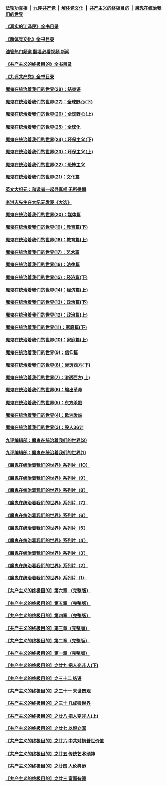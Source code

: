 ####  [法轮功真相](../../../../basic/blob/master/README.md?t=07082302) &nbsp;|&nbsp; [九评共产党](../../../../9ping.md/blob/master/README.md?t=07082302) &nbsp;|&nbsp; [解体党文化](../../../../jtdwh.md/blob/master/README.md?t=07082302)  &nbsp;|&nbsp; [共产主义的终极目的](../../../../gczydzjmd.md/blob/master/README.md?t=07082302) &nbsp;|&nbsp; [魔鬼在统治我们的世界](../../../../mgztzwmdsj.md/blob/master/README.md?t=07082302) 

#### [《真实的江泽民》全书目录](../pages/nsc422/n13721399.md?t=07082302) 

#### [《解体党文化》全书目录](../pages/nsc422/n13721157.md?t=07082302) 

#### [油管热门频道 翻墙必看视频 新闻](http://45.76.130.85:81/youtube.html?07082302)

#### [《共产主义的终极目的》全书目录](../pages/nsc422/n13721048.md?t=07082302) 

#### [《九评共产党》全书目录](../pages/nsc422/n13708085.md?t=07082302) 

#### [魔鬼在统治着我们的世界(28)：结束语](../pages/nsc422/n10936246.md?t=07082302) 

#### [魔鬼在统治着我们的世界(27)：全球野心(下)](../pages/nsc422/n10928319.md?t=07082302) 

#### [魔鬼在统治着我们的世界(26)：全球野心(上)](../pages/nsc422/n10900318.md?t=07082302) 

#### [魔鬼在统治着我们的世界(25)：全球化](../pages/nsc422/n10788205.md?t=07082302) 

#### [魔鬼在统治着我们的世界(24)：环保主义(下)](../pages/nsc422/n10695307.md?t=07082302) 

#### [魔鬼在统治着我们的世界(23)：环保主义(上)](../pages/nsc422/n10688613.md?t=07082302) 

#### [魔鬼在统治着我们的世界(22)：恐怖主义](../pages/nsc422/n10614727.md?t=07082302) 

#### [魔鬼在统治着我们的世界(21)：文化篇](../pages/nsc422/n10597706.md?t=07082302) 

#### [英文大纪元：和读者一起寻真相 无所畏惧](../pages/nsc422/n12542027.md?t=07082302) 

#### [李洪志先生在大纪元发表《大选》](../pages/nsc422/n12534746.md?t=07082302) 

#### [魔鬼在统治着我们的世界(20)：媒体篇](../pages/nsc422/n10586579.md?t=07082302) 

#### [魔鬼在统治着我们的世界(19)：教育篇(下)](../pages/nsc422/n10564808.md?t=07082302) 

#### [魔鬼在统治着我们的世界(18)：教育篇(上)](../pages/nsc422/n10526970.md?t=07082302) 

#### [魔鬼在统治着我们的世界(17)：艺术篇](../pages/nsc422/n10499093.md?t=07082302) 

#### [魔鬼在统治着我们的世界(16)：法律篇](../pages/nsc422/n10485969.md?t=07082302) 

#### [魔鬼在统治着我们的世界(15)：经济篇(下)](../pages/nsc422/n10469975.md?t=07082302) 

#### [魔鬼在统治着我们的世界(14)：经济篇(上)](../pages/nsc422/n10457370.md?t=07082302) 

#### [魔鬼在统治着我们的世界(13)：政治篇(下)](../pages/nsc422/n10448270.md?t=07082302) 

#### [魔鬼在统治着我们的世界(12)：政治篇(上)](../pages/nsc422/n10444576.md?t=07082302) 

#### [魔鬼在统治着我们的世界(11)：家庭篇(下)](../pages/nsc422/n10440961.md?t=07082302) 

#### [魔鬼在统治着我们的世界(10)：家庭篇(上)](../pages/nsc422/n10435448.md?t=07082302) 

#### [魔鬼在统治着我们的世界(9)：信仰篇](../pages/nsc422/n10432159.md?t=07082302) 

#### [魔鬼在统治着我们的世界(8)：渗透西方(下)](../pages/nsc422/n10429603.md?t=07082302) 

#### [魔鬼在统治着我们的世界(7)：渗透西方(上)](../pages/nsc422/n10426013.md?t=07082302) 

#### [魔鬼在统治着我们的世界(6)：输出革命](../pages/nsc422/n10421536.md?t=07082302) 

#### [魔鬼在统治着我们的世界(5)：东方杀戮](../pages/nsc422/n10417707.md?t=07082302) 

#### [魔鬼在统治着我们的世界(4)：欧洲发端](../pages/nsc422/n10414890.md?t=07082302) 

#### [魔鬼在统治着我们的世界(3)：毁人36计](../pages/nsc422/n10411583.md?t=07082302) 

#### [九评编辑部：魔鬼在统治着我们的世界(2)](../pages/nsc422/n10410036.md?t=07082302) 

#### [九评编辑部：魔鬼在统治着我们的世界(1)](../pages/nsc422/n10406825.md?t=07082302) 

#### [《魔鬼在统治着我们的世界》系列片（10）](../pages/nsc422/n12292670.md?t=07082302) 

#### [《魔鬼在统治着我们的世界》系列片（9）](../pages/nsc422/n12290859.md?t=07082302) 

#### [《魔鬼在统治着我们的世界》系列片（8）](../pages/nsc422/n12287445.md?t=07082302) 

#### [《魔鬼在统治着我们的世界》系列片（7）](../pages/nsc422/n12283425.md?t=07082302) 

#### [《魔鬼在统治着我们的世界》系列片（6）](../pages/nsc422/n12282314.md?t=07082302) 

#### [《魔鬼在统治着我们的世界》系列片（5）](../pages/nsc422/n12281419.md?t=07082302) 

#### [《魔鬼在统治着我们的世界》系列片（4）](../pages/nsc422/n12274024.md?t=07082302) 

#### [《魔鬼在统治着我们的世界》系列片（3）](../pages/nsc422/n12271322.md?t=07082302) 

#### [《魔鬼在统治着我们的世界》系列片（2）](../pages/nsc422/n12269049.md?t=07082302) 

#### [《魔鬼在统治着我们的世界》系列片（1）](../pages/nsc422/n12267575.md?t=07082302) 

#### [【共产主义的终极目的】第六章 （完整版）](../pages/nsc422/n11428913.md?t=07082302) 

#### [【共产主义的终极目的】第五章 （完整版）](../pages/nsc422/n11428912.md?t=07082302) 

#### [【共产主义的终极目的】第四章 （完整版）](../pages/nsc422/n11428907.md?t=07082302) 

#### [【共产主义的终极目的】第三章（完整版）](../pages/nsc422/n11428848.md?t=07082302) 

#### [【共产主义的终极目的】第二章（完整版）](../pages/nsc422/n11428831.md?t=07082302) 

#### [【共产主义的终极目的】第一章（完整版）](../pages/nsc422/n11417651.md?t=07082302) 

#### [【共产主义的终极目的】之廿九 把人变非人(下)](../pages/nsc422/n11344140.md?t=07082302) 

#### [【共产主义的终极目的】之三十二 结语](../pages/nsc422/n11360535.md?t=07082302) 

#### [【共产主义的终极目的】之三十一 末世景观](../pages/nsc422/n11351129.md?t=07082302) 

#### [【共产主义的终极目的】之三十 几成狼世界](../pages/nsc422/n11348280.md?t=07082302) 

#### [【共产主义的终极目的】之廿八 把人变非人(上)](../pages/nsc422/n11340492.md?t=07082302) 

#### [【共产主义的终极目的】之廿七 以恨立国](../pages/nsc422/n11336944.md?t=07082302) 

#### [【共产主义的终极目的】之廿六 中共对抗普世价值](../pages/nsc422/n11324785.md?t=07082302) 

#### [【共产主义的终极目的】之廿五 传统艺术颂神](../pages/nsc422/n11296396.md?t=07082302) 

#### [【共产主义的终极目的】之廿四 人伦典范](../pages/nsc422/n11296397.md?t=07082302) 

#### [【共产主义的终极目的】之廿三 富而有德](../pages/nsc422/n11283598.md?t=07082302) 

<img src='http://gfw-breaker.win/goodnews/indexes/nsc422.md' width='0px' height='0px'/>

